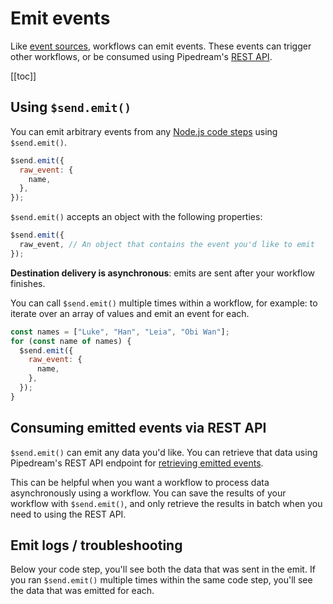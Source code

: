 # Emit events

Like [event sources](/event-sources/), workflows can emit events. These events can trigger other workflows, or be consumed using Pipedream's [REST API](/api/rest/#get-workflow-emits).

[[toc]]

## Using `$send.emit()`

You can emit arbitrary events from any [Node.js code steps](/workflows/steps/code/) using `$send.emit()`.

```javascript
$send.emit({
  raw_event: {
    name,
  },
});
```

`$send.emit()` accepts an object with the following properties:

```javascript
$send.emit({
  raw_event, // An object that contains the event you'd like to emit
});
```

**Destination delivery is asynchronous**: emits are sent after your workflow finishes.

You can call `$send.emit()` multiple times within a workflow, for example: to iterate over an array of values and emit an event for each.

```javascript
const names = ["Luke", "Han", "Leia", "Obi Wan"];
for (const name of names) {
  $send.emit({
    raw_event: {
      name,
    },
  });
}
```

## Consuming emitted events via REST API

`$send.emit()` can emit any data you'd like. You can retrieve that data using Pipedream's REST API endpoint for [retrieving emitted events](/api/rest/#get-workflow-emits).

This can be helpful when you want a workflow to process data asynchronously using a workflow. You can save the results of your workflow with `$send.emit()`, and only retrieve the results in batch when you need to using the REST API.

## Emit logs / troubleshooting

Below your code step, you'll see both the data that was sent in the emit. If you ran `$send.emit()` multiple times within the same code step, you'll see the data that was emitted for each.

<Footer />
